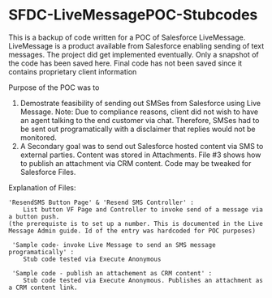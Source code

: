 # SFDC-LiveMessagePOC-Stubcodes

This is a backup of code written for a POC of Salesforce LiveMessage. LiveMessage is a product available from Salesforce enabling sending of text messages. 
The project did get implemented eventually. Only a snapshot of the code has been saved here. Final code has not been saved since it contains proprietary client information

Purpose of the POC was to 
1) Demostrate feasibility of sending out SMSes from Salesforce using Live Message. Note: Due to compliance reasons, client did not wish to have an agent talking to the end customer via chat. Therefore, SMSes had to be sent out programatically with a disclaimer that replies would not be monitored. 
2) A Secondary goal was to send out Salesforce hosted content via SMS to external parties. Content was stored in Attachments. File #3 shows how to publish an attachment via CRM content. Code may be tweaked for Salesforce Files. 

Explanation of Files:

    'ResendSMS Button Page' & 'Resend SMS Controller' : 
        List button VF Page and Controller to invoke send of a message via a button push. 
    (the prerequiste is to set up a number. This is documented in the Live Message Admin guide. Id of the entry was hardcoded for POC purposes)
    
     'Sample code- invoke Live Message to send an SMS message programatically' : 
        Stub code tested via Execute Anonymous
     
     'Sample code - publish an attachement as CRM content' : 
        Stub code tested via Execute Anonymous. Publishes an attachment as a CRM content link.
